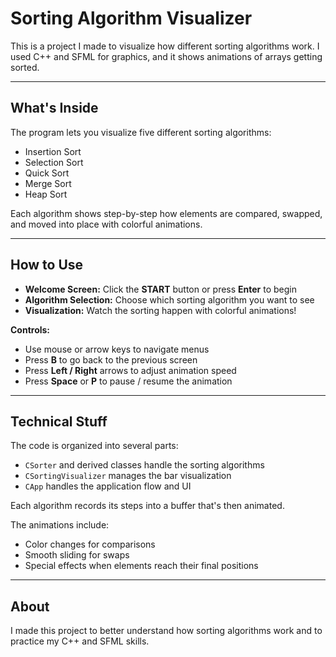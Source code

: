 # Sorting Algorithm Visualizer

This is a project I made to visualize how different sorting algorithms work. I used C++ and SFML for graphics, and it shows animations of arrays getting sorted.

---

## What's Inside

The program lets you visualize five different sorting algorithms:

- Insertion Sort  
- Selection Sort  
- Quick Sort  
- Merge Sort  
- Heap Sort

Each algorithm shows step-by-step how elements are compared, swapped, and moved into place with colorful animations.

---

## How to Use

- **Welcome Screen:** Click the **START** button or press **Enter** to begin  
- **Algorithm Selection:** Choose which sorting algorithm you want to see  
- **Visualization:** Watch the sorting happen with colorful animations!

**Controls:**

- Use mouse or arrow keys to navigate menus  
- Press **B** to go back to the previous screen  
- Press **Left / Right** arrows to adjust animation speed  
- Press **Space** or **P** to pause / resume the animation

---

## Technical Stuff

The code is organized into several parts:

- `CSorter` and derived classes handle the sorting algorithms  
- `CSortingVisualizer` manages the bar visualization  
- `CApp` handles the application flow and UI

Each algorithm records its steps into a buffer that's then animated.

The animations include:

- Color changes for comparisons  
- Smooth sliding for swaps  
- Special effects when elements reach their final positions

---

## About

I made this project to better understand how sorting algorithms work and to practice my C++ and SFML skills. 
